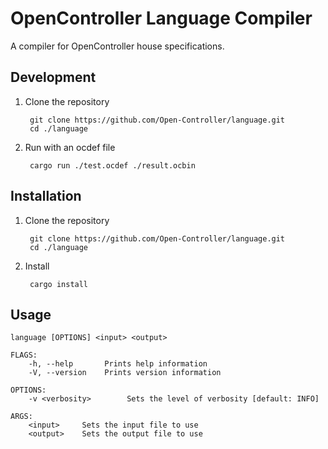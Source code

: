 # OpenController Language Compiler

A compiler for OpenController house specifications.

## Development

1. Clone the repository

        git clone https://github.com/Open-Controller/language.git
        cd ./language

2. Run with an ocdef file

        cargo run ./test.ocdef ./result.ocbin

## Installation

1. Clone the repository

        git clone https://github.com/Open-Controller/language.git
        cd ./language

2. Install

        cargo install

## Usage

    language [OPTIONS] <input> <output>

    FLAGS:
        -h, --help       Prints help information
        -V, --version    Prints version information

    OPTIONS:
        -v <verbosity>        Sets the level of verbosity [default: INFO]

    ARGS:
        <input>     Sets the input file to use
        <output>    Sets the output file to use

